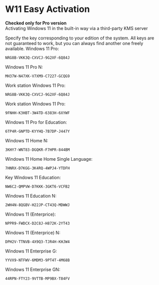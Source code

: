 # W11 Easy Activation
<strong>Checked only for Pro version</strong></br>
Activating Windows 11 in the built-in way via a third-party KMS server

Specify the key corresponding to your edition of the system.
All keys are not guaranteed to work, but you can always find another one freely available.
Windows 11 Pro:
```
NRG8B-VKK3Q-CXVCJ-9G2XF-6Q84J
```
Windows 11 Pro N:
```
MH37W-N47XK-V7XM9-C7227-GCQG9
```
Work station Windows 11 Pro:
```
NRG8B-VKK3Q-CXVCJ-9G2XF-6Q84J
```
Work station Windows 11 Pro:
```
9FNHH-K3HBT-3W4TD-6383H-6XYWF
```
Windows 11 Pro for Education:
```
6TP4R-GNPTD-KYYHQ-7B7DP-J447Y
```
Windows 11 Home N:
```
3KHY7-WNT83-DGQKR-F7HPR-844BM
```
Windows 11 Home Home Single Language:
```
7HNRX-D7KGG-3K4RQ-4WPJ4-YTDFH
```
Key Windows 11 Education:
```
NW6C2-QMPVW-D7KKK-3GKT6-VCFB2
```
Windows 11 Education N:
```
2WH4N-8QGBV-H22JP-CT43Q-MDWWJ
```
Windows 11 (Enterprice):
```
NPPR9-FWDCX-D2C8J-H872K-2YT43
```
Windows 11 (Enterprice) N:
```
DPH2V-TTNVB-4X9Q3-TJR4H-KHJW4
```
Windows 11 Enterprise G:
```
YYVX9-NTFWV-6MDM3-9PT4T-4M68B
```
Windows 11 Enterprise GN:
```
44RPN-FTY23-9VTTB-MP9BX-T84FV
```
